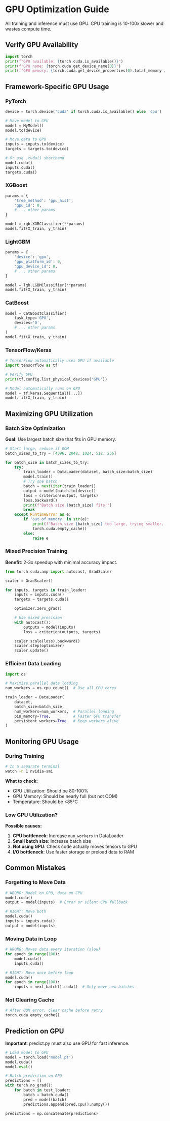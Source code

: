 # GPU Optimization Guide

All training and inference must use GPU. CPU training is 10-100x slower and wastes compute time.

## Verify GPU Availability

```python
import torch
print(f"GPU available: {torch.cuda.is_available()}")
print(f"GPU name: {torch.cuda.get_device_name(0)}")
print(f"GPU memory: {torch.cuda.get_device_properties(0).total_memory / 1e9:.1f} GB")
```

## Framework-Specific GPU Usage

### PyTorch

```python
device = torch.device('cuda' if torch.cuda.is_available() else 'cpu')

# Move model to GPU
model = MyModel()
model.to(device)

# Move data to GPU
inputs = inputs.to(device)
targets = targets.to(device)

# Or use .cuda() shorthand
model.cuda()
inputs.cuda()
targets.cuda()
```

### XGBoost

```python
params = {
    'tree_method': 'gpu_hist',
    'gpu_id': 0,
    # ... other params
}

model = xgb.XGBClassifier(**params)
model.fit(X_train, y_train)
```

### LightGBM

```python
params = {
    'device': 'gpu',
    'gpu_platform_id': 0,
    'gpu_device_id': 0,
    # ... other params
}

model = lgb.LGBMClassifier(**params)
model.fit(X_train, y_train)
```

### CatBoost

```python
model = CatBoostClassifier(
    task_type='GPU',
    devices='0',
    # ... other params
)
model.fit(X_train, y_train)
```

### TensorFlow/Keras

```python
# TensorFlow automatically uses GPU if available
import tensorflow as tf

# Verify GPU
print(tf.config.list_physical_devices('GPU'))

# Model automatically runs on GPU
model = tf.keras.Sequential([...])
model.fit(X_train, y_train)
```

## Maximizing GPU Utilization

### Batch Size Optimization

**Goal**: Use largest batch size that fits in GPU memory.

```python
# Start large, reduce if OOM
batch_sizes_to_try = [4096, 2048, 1024, 512, 256]

for batch_size in batch_sizes_to_try:
    try:
        train_loader = DataLoader(dataset, batch_size=batch_size)
        model.train()
        # Try one batch
        batch = next(iter(train_loader))
        output = model(batch.to(device))
        loss = criterion(output, targets)
        loss.backward()
        print(f"Batch size {batch_size} fits!")
        break
    except RuntimeError as e:
        if 'out of memory' in str(e):
            print(f"Batch size {batch_size} too large, trying smaller...")
            torch.cuda.empty_cache()
        else:
            raise e
```

### Mixed Precision Training

**Benefit**: 2-3x speedup with minimal accuracy impact.

```python
from torch.cuda.amp import autocast, GradScaler

scaler = GradScaler()

for inputs, targets in train_loader:
    inputs = inputs.cuda()
    targets = targets.cuda()

    optimizer.zero_grad()

    # Use mixed precision
    with autocast():
        outputs = model(inputs)
        loss = criterion(outputs, targets)

    scaler.scale(loss).backward()
    scaler.step(optimizer)
    scaler.update()
```

### Efficient Data Loading

```python
import os

# Maximize parallel data loading
num_workers = os.cpu_count()  # Use all CPU cores

train_loader = DataLoader(
    dataset,
    batch_size=batch_size,
    num_workers=num_workers,  # Parallel loading
    pin_memory=True,          # Faster GPU transfer
    persistent_workers=True   # Keep workers alive
)
```

## Monitoring GPU Usage

### During Training

```bash
# In a separate terminal
watch -n 1 nvidia-smi
```

**What to check:**
- GPU Utilization: Should be 80-100%
- GPU Memory: Should be nearly full (but not OOM)
- Temperature: Should be <85°C

### Low GPU Utilization?

**Possible causes:**
1. **CPU bottleneck**: Increase `num_workers` in DataLoader
2. **Small batch size**: Increase batch size
3. **Not using GPU**: Check code actually moves tensors to GPU
4. **I/O bottleneck**: Use faster storage or preload data to RAM

## Common Mistakes

### Forgetting to Move Data

```python
# WRONG: Model on GPU, data on CPU
model.cuda()
output = model(inputs)  # Error or silent CPU fallback

# RIGHT: Move both
model.cuda()
inputs = inputs.cuda()
output = model(inputs)
```

### Moving Data in Loop

```python
# WRONG: Moves data every iteration (slow)
for epoch in range(100):
    model.cuda()
    inputs.cuda()

# RIGHT: Move once before loop
model.cuda()
for epoch in range(100):
    inputs = next_batch().cuda()  # Only move new batches
```

### Not Clearing Cache

```python
# After OOM error, clear cache before retry
torch.cuda.empty_cache()
```

## Prediction on GPU

**Important**: predict.py must also use GPU for fast inference.

```python
# Load model to GPU
model = torch.load('model.pt')
model.cuda()
model.eval()

# Batch prediction on GPU
predictions = []
with torch.no_grad():
    for batch in test_loader:
        batch = batch.cuda()
        pred = model(batch)
        predictions.append(pred.cpu().numpy())

predictions = np.concatenate(predictions)
```
